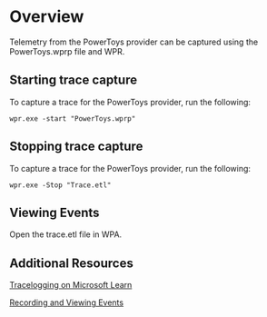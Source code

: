 
# Overview

Telemetry from the PowerToys provider can be captured using the PowerToys.wprp file and WPR.

## Starting trace capture

To capture a trace for the PowerToys provider, run the following:

`wpr.exe -start "PowerToys.wprp"`

## Stopping trace capture

To capture a trace for the PowerToys provider, run the following:

`wpr.exe -Stop "Trace.etl"`

## Viewing Events

Open the trace.etl file in WPA.

## Additional Resources
[Tracelogging on Microsoft Learn](https://learn.microsoft.com/windows/win32/tracelogging/trace-logging-portal)

[Recording and Viewing Events](https://learn.microsoft.com/windows/win32/tracelogging/tracelogging-record-and-display-tracelogging-events)

